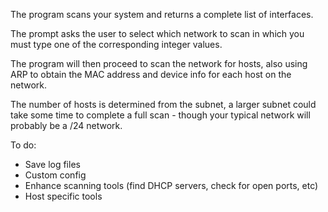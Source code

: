 ﻿The program scans your system and returns a complete list of interfaces.

The prompt asks the user to select which network to scan in which you must type one of the corresponding integer values.

The program will then proceed to scan the network for hosts, also using ARP to obtain the MAC address and device info for each host on the network.

The number of hosts is determined from the subnet, a larger subnet could take some time to complete a full scan - though your typical network will probably be a /24 network.

To do:
- Save log files
- Custom config
- Enhance scanning tools (find DHCP servers, check for open ports, etc)
- Host specific tools 